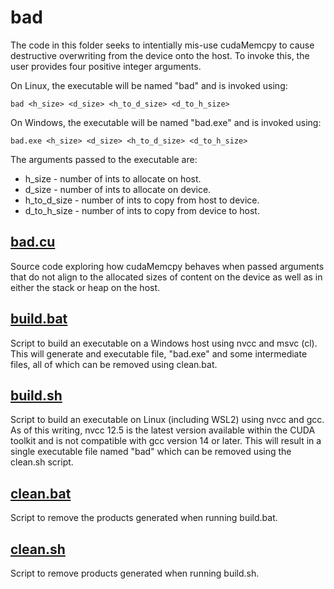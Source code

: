 # bad
The code in this folder seeks to intentially mis-use cudaMemcpy to cause destructive overwriting from the device onto the host.  To invoke this, the user provides four positive integer arguments.

On Linux, the executable will be named "bad" and is invoked using:

```bad <h_size> <d_size> <h_to_d_size> <d_to_h_size>```

On Windows, the executable will be named "bad.exe" and is invoked using:

```bad.exe <h_size> <d_size> <h_to_d_size> <d_to_h_size>```

The arguments passed to the executable are:

- h_size - number of ints to allocate on host.
- d_size - number of ints to allocate on device.
- h_to_d_size - number of ints to copy from host to device.
- d_to_h_size - number of ints to copy from device to host.

## [bad.cu](bad.cu)
Source code exploring how cudaMemcpy behaves when passed arguments that do not align to the allocated sizes of content on the device as well as in either the stack or heap on the host.

## [build.bat](build.bat)
Script to build an executable on a Windows host using nvcc and msvc (cl).  This will generate and executable file, "bad.exe" and some intermediate files, all of which can be removed using clean.bat.

## [build.sh](build.sh)
Script to build an executable on Linux (including WSL2) using nvcc and gcc.  As of this writing, nvcc 12.5 is the latest version available within the CUDA toolkit and is not compatible with gcc version 14 or later.  This will result in a single executable file named "bad" which can be removed using the clean.sh script.

## [clean.bat](clean.bat)
Script to remove the products generated when running build.bat.

## [clean.sh](clean.sh)
Script to remove products generated when running build.sh.
